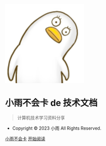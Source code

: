 <!-- _coverpage.md -->

![logo](/assets/favicon.svg)

# 小雨不会卡 de 技术文档

> 计算机技术学习资料分享

- Copyright © 2023 小雨 All Rights Reserved.

[小雨不会卡](https://space.bilibili.com/21215103)
[开始阅读](README.md)

